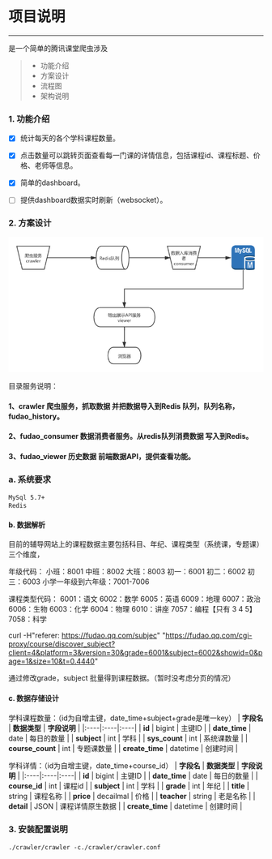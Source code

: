 # 项目说明 
------
是一个简单的腾讯课堂爬虫涉及

> * 功能介绍
> * 方案设计
> * 流程图
> * 架构说明

 
### 1. 功能介绍

- [x] 统计每天的各个学科课程数量。
- [x] 点击数量可以跳转页面查看每一门课的详情信息，包括课程id、课程标题、价格、老师等信息。
- [x] 简单的dashboard。
- [ ] 提供dashboard数据实时刷新（websocket）。


### 2. 方案设计

![](static/process.png)

目录服务说明：
####    1、crawler 爬虫服务，抓取数据 并把数据导入到Redis 队列，队列名称，fudao_history。
####    2、fudao_consumer 数据消费者服务。从redis队列消费数据 写入到Redis。
####    3、fudao_viewer 历史数据 前端数据API，提供查看功能。


### a. 系统要求
    MySql 5.7+
    Redis


#### b. 数据解析
目前的辅导网站上的课程数据主要包括科目、年纪、课程类型（系统课，专题课）三个维度，

年级代码：
小班：8001
中班：8002
大班：8003
初一：6001
初二：6002
初三：6003
小学一年级到六年级：7001-7006

课程类型代码：
6001：语文
6002：数学
6005：英语
6009：地理
6007：政治
6006：生物
6003：化学
6004：物理
6010：讲座
7057：编程【只有 3 4 5】
7058：科学

curl -H"referer: https://fudao.qq.com/subjec" "https://fudao.qq.com/cgi-proxy/course/discover_subject?client=4&platform=3&version=30&grade=6001&subject=6002&showid=0&page=1&size=10&t=0.4440"

通过修改grade，subject 批量得到课程数据。（暂时没考虑分页的情况）


#### c. 数据存储设计

学科课程数量：（id为自增主键，date_time+subject+grade是唯一key）
| **字段名**   | **数据类型**   | **字段说明**   |
|:----|:----|:----|
| **id**  | bigint   | 主键ID   |
| **date_time**  | date   | 每日的数量   |
| **subject**  | int   | 学科   |
| **sys_count**  | int   | 系统课数量   |
| **course_count**  | int   | 专题课数量   |
| **create_time**  | datetime   | 创建时间   |

学科详情：（id为自增主键，date_time+course_id）
| **字段名**   | **数据类型**   | **字段说明**   |
|:----|:----|:----|
| **id**  | bigint   | 主键ID   |
| **date_time**  | date   | 每日的数量   |
| **course_id**  | int   | 课程id   |
| **subject**  | int   | 学科   |
| **grade**  | int   | 年纪   |
| **title**  | string   | 课程名称   |
| **price**  | decailmal   | 价格   |
| **teacher**  | string   | 老是名称   |
| **detail**  | JSON   | 课程详情原生数据   |
| **create_time**  | datetime   | 创建时间   |



### 3. 安装配置说明

```shell
./crawler/crawler -c./crawler/crawler.conf
```

